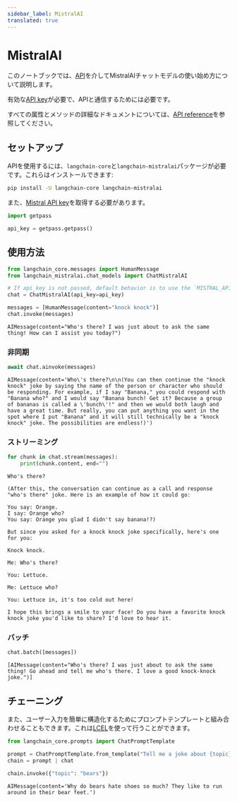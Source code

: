```yaml
---
sidebar_label: MistralAI
translated: true
---
```


# MistralAI

このノートブックでは、[API](https://docs.mistral.ai/api/)を介してMistralAIチャットモデルの使い始め方について説明します。

有効な[API key](https://console.mistral.ai/users/api-keys/)が必要で、APIと通信するためには必要です。

すべての属性とメソッドの詳細なドキュメントについては、[API reference](https://api.python.langchain.com/en/latest/chat_models/langchain_mistralai.chat_models.ChatMistralAI.html)を参照してください。

## セットアップ

APIを使用するには、`langchain-core`と`langchain-mistralai`パッケージが必要です。これらはインストールできます:

```bash
pip install -U langchain-core langchain-mistralai
```

また、[Mistral API key](https://console.mistral.ai/users/api-keys/)を取得する必要があります。

```python
import getpass

api_key = getpass.getpass()
```

## 使用方法

```python
from langchain_core.messages import HumanMessage
from langchain_mistralai.chat_models import ChatMistralAI
```

```python
# If api_key is not passed, default behavior is to use the `MISTRAL_API_KEY` environment variable.
chat = ChatMistralAI(api_key=api_key)
```

```python
messages = [HumanMessage(content="knock knock")]
chat.invoke(messages)
```

```output
AIMessage(content="Who's there? I was just about to ask the same thing! How can I assist you today?")
```

### 非同期

```python
await chat.ainvoke(messages)
```

```output
AIMessage(content='Who\'s there?\n\n(You can then continue the "knock knock" joke by saying the name of the person or character who should be responding. For example, if I say "Banana," you could respond with "Banana who?" and I would say "Banana bunch! Get it? Because a group of bananas is called a \'bunch\'!" and then we would both laugh and have a great time. But really, you can put anything you want in the spot where I put "Banana" and it will still technically be a "knock knock" joke. The possibilities are endless!)')
```

### ストリーミング

```python
for chunk in chat.stream(messages):
    print(chunk.content, end="")
```

```output
Who's there?

(After this, the conversation can continue as a call and response "who's there" joke. Here is an example of how it could go:

You say: Orange.
I say: Orange who?
You say: Orange you glad I didn't say banana!?)

But since you asked for a knock knock joke specifically, here's one for you:

Knock knock.

Me: Who's there?

You: Lettuce.

Me: Lettuce who?

You: Lettuce in, it's too cold out here!

I hope this brings a smile to your face! Do you have a favorite knock knock joke you'd like to share? I'd love to hear it.
```

### バッチ

```python
chat.batch([messages])
```

```output
[AIMessage(content="Who's there? I was just about to ask the same thing! Go ahead and tell me who's there. I love a good knock-knock joke.")]
```

## チェーニング

また、ユーザー入力を簡単に構造化するためにプロンプトテンプレートと組み合わせることもできます。これは[LCEL](/docs/expression_language)を使って行うことができます。

```python
from langchain_core.prompts import ChatPromptTemplate

prompt = ChatPromptTemplate.from_template("Tell me a joke about {topic}")
chain = prompt | chat
```

```python
chain.invoke({"topic": "bears"})
```

```output
AIMessage(content='Why do bears hate shoes so much? They like to run around in their bear feet.')
```
